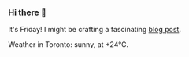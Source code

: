 ### Hi there :wave:

It's Friday! I might be crafting a fascinating [blog post](https://www.benjaminwuethrich.dev).

Weather in Toronto: sunny, at +24°C.
